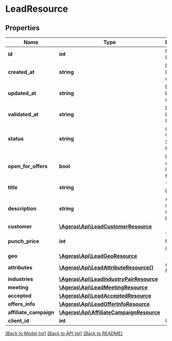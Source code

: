 # LeadResource

## Properties
Name | Type | Description | Notes
------------ | ------------- | ------------- | -------------
**id** | **int** | Id for the Lead. | [optional] 
**created_at** | **string** | Date the Lead was created. | [optional] 
**updated_at** | **string** | Date the Lead was updated. | [optional] 
**validated_at** | **string** | Date the Lead was Updated. | [optional] 
**status** | **string** | Current Validation Status of the Lead. | [optional] [default to 'unknown']
**open_for_offers** | **bool** | Is the current lead open for offers. | [optional] [default to false]
**title** | **string** | Title for the Lead. | [optional] 
**description** | **string** | A description of the given Lead. | [optional] 
**customer** | [**\Ageras\Api\LeadCustomerResource**](LeadCustomerResource.md) |  | [optional] 
**punch_price** | **int** | The price for the given lead. | [optional] 
**geo** | [**\Ageras\Api\LeadGeoResource**](LeadGeoResource.md) |  | [optional] 
**attributes** | [**\Ageras\Api\LeadAttributeResource[]**](LeadAttributeResource.md) | Attributes for the lead. | [optional] 
**industries** | [**\Ageras\Api\LeadIndustryPairResource**](LeadIndustryPairResource.md) |  | [optional] 
**meeting** | [**\Ageras\Api\LeadMeetingResource**](LeadMeetingResource.md) |  | [optional] 
**accepted** | [**\Ageras\Api\LeadAcceptedResource**](LeadAcceptedResource.md) |  | [optional] 
**offers_info** | [**\Ageras\Api\LeadOfferInfoResource**](LeadOfferInfoResource.md) |  | [optional] 
**affiliate_campaign** | [**\Ageras\Api\AffiliateCampaignResource**](AffiliateCampaignResource.md) |  | [optional] 
**client_id** | **int** | Client id | [optional] 

[[Back to Model list]](../README.md#documentation-for-models) [[Back to API list]](../README.md#documentation-for-api-endpoints) [[Back to README]](../README.md)



